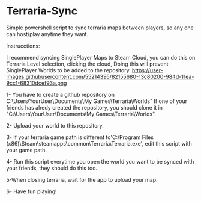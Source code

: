 # Terraria-Sync

Simple powershell script to sync terraria maps between players, so any one can host/play anytime they want.

Instrucctions:

I recommend syncing SinglePlayer Maps to Steam Cloud, you can do this on Terraria Level selection, clicking the cloud, Doing this will prevent SinglePlayer Worlds to be added to the repository.
https://user-images.githubusercontent.com/55214395/82155680-13c80200-984d-11ea-9cc1-68310dcef93a.png


1- You have to create a github repository on C:\Users\YourUser\Documents\My Games\Terraria\Worlds"
 If one of your friends has alredy created the repository, you should clone it in "C:\Users\YourUser\Documents\My Games\Terraria\Worlds".

2- Upload your world to this repository.

3- If your terraria game path is different to'C:\Program Files (x86)\Steam\steamapps\common\Terraria\Terraria.exe', edit this script with your game path.

4- Run this script everytime you open the world you want to be synced with your friends, they should do this too.

5-When closing terraria, wait for the app to upload your map.

6- Have fun playing!

